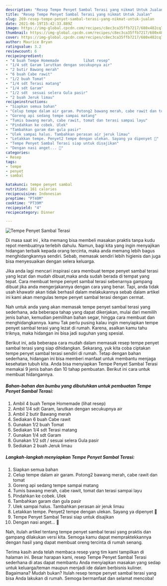 ```yaml
---
description: "Resep Tempe Penyet Sambal Terasi yang nikmat Untuk Jualan"
title: "Resep Tempe Penyet Sambal Terasi yang nikmat Untuk Jualan"
slug: 269-resep-tempe-penyet-sambal-terasi-yang-nikmat-untuk-jualan
date: 2021-06-19T15:42:33.889Z
image: https://img-global.cpcdn.com/recipes/c8ec3ca35ffb7217/680x482cq70/tempe-penyet-sambal-terasi-foto-resep-utama.jpg
thumbnail: https://img-global.cpcdn.com/recipes/c8ec3ca35ffb7217/680x482cq70/tempe-penyet-sambal-terasi-foto-resep-utama.jpg
cover: https://img-global.cpcdn.com/recipes/c8ec3ca35ffb7217/680x482cq70/tempe-penyet-sambal-terasi-foto-resep-utama.jpg
author: Maurice Bryan
ratingvalue: 3.2
reviewcount: 6
recipeingredient:
- "4 buah Tempe Homemade           lihat resep"
- "1/4 sdt Garam larutkan dengan secukupnya air"
- "2 butir Bawang merah"
- "6 buah Cabe rawit"
- "1/2 buah Tomat"
- "1/4 sdt Terasi matang"
- "1/4 sdt Garam"
- "1/2 sdt  sesuai selera Gula pasir"
- "2 buah Jeruk limau"
recipeinstructions:
- "Siapkan semua bahan"
- "Celup tempe dalam air garam. Potong2 bawang merah, cabe rawit dan tomat"
- "Goreng api sedang tempe sampai matang"
- "Tumis bawang merah, cabe rawit, tomat dan terasi sampai layu"
- "Pindahkan ke cobek. Ulek"
- "Tambahkan garam dan gula pasir"
- "Ulek sampai halus. Tambahkan perasan air jeruk limau"
- "Letakkan tempe. Penyet2 tempe dengan ulekan. Sayang ya dipenyet 🙈"
- "Tempe Penyet Sambal Terasi siap untuk disajikan"
- "Dengan nasi anget... 🤤"
categories:
- Resep
tags:
- tempe
- penyet
- sambal

katakunci: tempe penyet sambal 
nutrition: 161 calories
recipecuisine: Indonesian
preptime: "PT40M"
cooktime: "PT39M"
recipeyield: "4"
recipecategory: Dinner

---
```



![Tempe Penyet Sambal Terasi](https://img-global.cpcdn.com/recipes/c8ec3ca35ffb7217/680x482cq70/tempe-penyet-sambal-terasi-foto-resep-utama.jpg)

Di masa  saat ini , kita memang bisa membeli masakan praktis tanpa kudu repot membuatnya terlebih dahulu. Namun, bagi kita yang ingin menyajikan hidangan terbaik kepada orang tercinta, maka anda memang lebih bagus menghidangkannya sendiri. Sebab, memasak sendiri lebih higienis dan juga bisa menyesuaikan dengan selera keluarga.

Jika anda lagi mencari inspirasi cara membuat tempe penyet sambal terasi yang lezat dan mudah dibuat,maka anda sudah berada di tempat yang tepat. Cara membuat tempe penyet sambal terasi  sebenarnya gampang dibuat jika anda mengerjakannya dengan cara yang benar. Tapi, anda tidak usah khawatir akan tidak berhasil dalam melakukannya 
sebab dalam artikel ini kami akan mengulas tempe penyet sambal terasi dengan cermat.  



Nah untuk anda yang akan memasak tempe penyet sambal terasi yang sederhana, ada beberapa tahap yang dapat dikerjakan, mulai dari memilih jenis bahan, kemudian pemilihan bahan segar, hingga cara membuat dan menghidangkannya. kamu Tak perlu pusing kalau ingin menyiapkan tempe penyet sambal terasi yang lezat di rumah. Karena, asalkan kamu  tahu triknya, maka hidangan ini bisa jadi suguhan yang spesial.

Berikut ini, ada beberapa cara mudah dalam memasak resep tempe penyet sambal terasi yang siap dihidangkan. Sekarang, yuk kita coba ciptakan tempe penyet sambal terasi sendiri di rumah. Tetap dengan bahan sederhana, hidangan ini bisa memberi manfaat untuk membantu menjaga kesehatan tubuh kita. Anda bisa menyiapkan Tempe Penyet Sambal Terasi memakai 9 jenis bahan dan 10 tahap pembuatan. Berikut ini cara untuk membuat hidangannya.

<!--inarticleads1-->

##### Bahan-bahan dan bumbu yang dibutuhkan untuk pembuatan Tempe Penyet Sambal Terasi:

1. Ambil 4 buah Tempe Homemade           (lihat resep)
1. Ambil 1/4 sdt Garam, larutkan dengan secukupnya air
1. Ambil 2 butir Bawang merah
1. Sediakan 6 buah Cabe rawit
1. Gunakan 1/2 buah Tomat
1. Sediakan 1/4 sdt Terasi matang
1. Gunakan 1/4 sdt Garam
1. Gunakan 1/2 sdt / sesuai selera Gula pasir
1. Sediakan 2 buah Jeruk limau




<!--inarticleads2-->

##### Langkah-langkah menyiapkan Tempe Penyet Sambal Terasi:

1. Siapkan semua bahan
1. Celup tempe dalam air garam. Potong2 bawang merah, cabe rawit dan tomat
1. Goreng api sedang tempe sampai matang
1. Tumis bawang merah, cabe rawit, tomat dan terasi sampai layu
1. Pindahkan ke cobek. Ulek
1. Tambahkan garam dan gula pasir
1. Ulek sampai halus. Tambahkan perasan air jeruk limau
1. Letakkan tempe. Penyet2 tempe dengan ulekan. Sayang ya dipenyet 🙈
1. Tempe Penyet Sambal Terasi siap untuk disajikan
1. Dengan nasi anget... 🤤




Nah, itulah artikel tentang  tempe penyet sambal terasi  yang praktis dan gampang dilakukan versi kita. Semoga kamu dapat mempraktekkannya dengan hasil yang dapat membuat oreng tercinta di rumah senang. 

Terima kasih anda telah membaca resep yang tim kami tampilkan di halaman ini. Besar harapan kami, resep  Tempe Penyet Sambal Terasi sederhana di atas dapat membantu Anda menyiapkan masakan yang sedap untuk keluarga/teman maupun menjadi ide dalam berbisnis kuliner. Bagaimana? Mudah bukan? Itulah resep tempe penyet sambal terasi yang bisa Anda lakukan di rumah. Semoga bermanfaat dan selamat mencoba!

